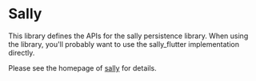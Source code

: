 # Sally

This library defines the APIs for the sally persistence library. When using the library,
you'll probably want to use the sally_flutter implementation directly.

Please see the homepage of [sally](https://github.com/simolus3/sally) for details.